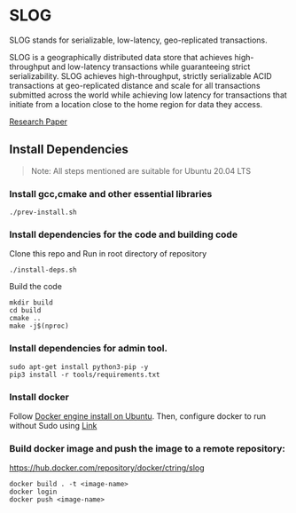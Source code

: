 # SLOG
SLOG stands for serializable, low-latency, geo-replicated transactions.

SLOG is a geographically distributed data store that achieves high-throughput and low-latency transactions while guaranteeing strict serializability. SLOG achieves high-throughput, strictly serializable ACID transactions at geo-replicated distance and scale for all transactions submitted across the world while achieving low latency for transactions that initiate from a location close to the home region for data they access.

[Research Paper](https://dl.acm.org/citation.cfm?id=3360377)
## Install Dependencies
> Note: All steps mentioned are suitable for Ubuntu 20.04 LTS

### Install gcc,cmake and other essential libraries
```
./prev-install.sh
```
### Install dependencies for the code and building code
Clone this repo and Run in root directory of repository
```
./install-deps.sh
```
Build the code
```
mkdir build
cd build
cmake ..
make -j$(nproc)
```

### Install dependencies for admin tool.
```
sudo apt-get install python3-pip -y
pip3 install -r tools/requirements.txt
```

### Install docker
Follow [Docker engine install on Ubuntu](https://docs.docker.com/engine/install/ubuntu/). Then, configure docker to run without Sudo using [Link](https://docs.docker.com/engine/install/linux-postinstall/#manage-docker-as-a-non-root-user)

### Build docker image and push the image to a remote repository:
https://hub.docker.com/repository/docker/ctring/slog
```
docker build . -t <image-name>
docker login
docker push <image-name>
```

